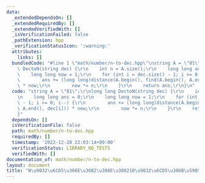 ```yaml
---
data:
  _extendedDependsOn: []
  _extendedRequiredBy: []
  _extendedVerifiedWith: []
  _isVerificationFailed: false
  _pathExtension: hpp
  _verificationStatusIcon: ':warning:'
  attributes:
    links: []
  bundledCode: "#line 1 \"math/number/n-to-dec.hpp\"\nstring A = \"01\";\r\nlong long\
    \ DectoN(string dec) {\r\n    int n = A.size();\r\n    long long ans = 0;\r\n\
    \    long long now = 1;\r\n    for (int i = dec.size() - 1; i >= 0; i--) {\r\n\
    \        ans += (long long)distance(A.begin(), find(A.begin(), A.end(), dec[i]))\
    \ * now;\r\n        now *= n;\r\n    }\r\n    return ans;\r\n}\n"
  code: "string A = \"01\";\r\nlong long DectoN(string dec) {\r\n    int n = A.size();\r\
    \n    long long ans = 0;\r\n    long long now = 1;\r\n    for (int i = dec.size()\
    \ - 1; i >= 0; i--) {\r\n        ans += (long long)distance(A.begin(), find(A.begin(),\
    \ A.end(), dec[i])) * now;\r\n        now *= n;\r\n    }\r\n    return ans;\r\n\
    }"
  dependsOn: []
  isVerificationFile: false
  path: math/number/n-to-dec.hpp
  requiredBy: []
  timestamp: '2022-12-20 22:03:14+09:00'
  verificationStatus: LIBRARY_NO_TESTS
  verifiedWith: []
documentation_of: math/number/n-to-dec.hpp
layout: document
title: "N\u9032\u6CD5\u306E\u3082\u306E\u309210\u9032\u6CD5\u306B\u5909\u63DB"
---
```

